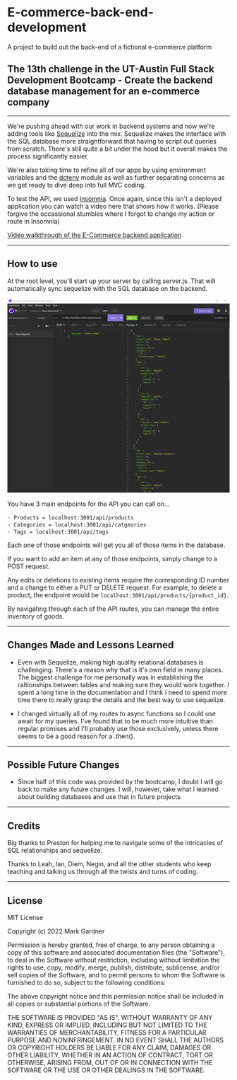 # E-commerce-back-end-development
A project to build out the back-end of a fictional e-commerce platform


## The 13th challenge in the UT-Austin Full Stack Development Bootcamp - Create the backend database management for an e-commerce company


___


We're pushing ahead with our work in backend systems and now we're adding tools like [Sequelize](https://www.npmjs.com/package/sequelize) into the mix. Sequelize makes the interface with the SQL database more straightforward that having to script out queries from scratch. There's still quite a bit under the hood but it overall makes the process significantly easier. 

We're also taking time to refine all of our apps by using environment variables and the [dotenv](https://www.npmjs.com/package/dotenv) module as well as further separating concerns as we get ready to dive deep into full MVC coding. 

To test the API, we used [Insomnia](https://insomnia.rest/). Once again, since this isn't a deployed application you can watch a video here that shows how it works. (Please forgive the occassional stumbles where I forgot to change my action or route in Insomnia)

[Video walkthrough of the E-Commerce backend application](https://drive.google.com/file/d/1yh3a2dgRaD6BTuBSUSy9S0DHvlO__W-6/view)

___



## How to use

At the root level, you'll start up your server by calling server.js. That will automatically sync sequelize with the SQL database on the backend.

![Testing the API in Insomnia](./Assets/E-commerce_api_test.jpg)

You have 3 main endpoints for the API you can call on...

    - Products = localhost:3001/api/products
    - Categories = localhost:3001/api/catgeories
    - Tags = localhost:3001/api/tags

Each one of those endpoints will get you all of those items in the database.

If you want to add an item at any of those endpoints, simply change to a POST request.

Any edits or deletions to existing items require the corresponding ID number and a change to either a PUT or DELETE request. For example, to delete a product, the endpoint would be `localhost:3001/api/products/{product_id}`.

By navigating through each of the API routes, you can manage the entire inventory of goods.


___


## Changes Made and Lessons Learned

- Even with Sequelize, making high quality relational databases is challenging. There's a reason why that is it's own field in many places. The biggest challenge for me personally was in establishing the raltionships between tables and making sure they would work together. I spent a long time in the documentation and I think I need to spend more time there to really grasp the details and the best way to use sequelize.

- I changed virtually all of my routes to async functions so I could use await for my queries. I've found that to be much more intuitive than regular promises and I'll probably use those exclusively, unless there seems to be a good reason for a .then().



___



## Possible Future Changes

- Since half of this code was provided by the bootcamp, I doubt I will go back to make any future changes. I will, however, take what I learned about building databases and use that in future projects. 



___



## Credits
Big thanks to Preston for helping me to navigate some of the intricacies of SQL relationships and sequelize. 

Thanks to Leah, Ian, Diem, Negin, and all the other students who keep teaching and talking us through all the twists and turns of coding.



___



## License

MIT License

Copyright (c) 2022 Mark Gardner

Permission is hereby granted, free of charge, to any person obtaining a copy
of this software and associated documentation files (the "Software"), to deal
in the Software without restriction, including without limitation the rights
to use, copy, modify, merge, publish, distribute, sublicense, and/or sell
copies of the Software, and to permit persons to whom the Software is
furnished to do so, subject to the following conditions:

The above copyright notice and this permission notice shall be included in all
copies or substantial portions of the Software.

THE SOFTWARE IS PROVIDED "AS IS", WITHOUT WARRANTY OF ANY KIND, EXPRESS OR
IMPLIED, INCLUDING BUT NOT LIMITED TO THE WARRANTIES OF MERCHANTABILITY,
FITNESS FOR A PARTICULAR PURPOSE AND NONINFRINGEMENT. IN NO EVENT SHALL THE
AUTHORS OR COPYRIGHT HOLDERS BE LIABLE FOR ANY CLAIM, DAMAGES OR OTHER
LIABILITY, WHETHER IN AN ACTION OF CONTRACT, TORT OR OTHERWISE, ARISING FROM,
OUT OF OR IN CONNECTION WITH THE SOFTWARE OR THE USE OR OTHER DEALINGS IN THE
SOFTWARE.